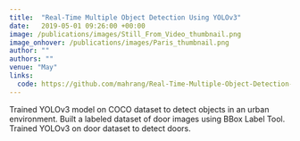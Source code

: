 ```yaml
---
title:  "Real-Time Multiple Object Detection Using YOLOv3"
date:   2019-05-01 09:26:00 +00:00
image: /publications/images/Still_From_Video_thumbnail.png
image_onhover: /publications/images/Paris_thumbnail.png
author: ""
authors: ""
venue: "May"
links:
  code: https://github.com/mahrang/Real-Time-Multiple-Object-Detection-Using-YOLOv3
---
```

Trained YOLOv3 model on COCO dataset to detect objects in an urban environment.
Built a labeled dataset of door images using BBox Label Tool.  Trained YOLOv3 on door dataset to detect doors. 
